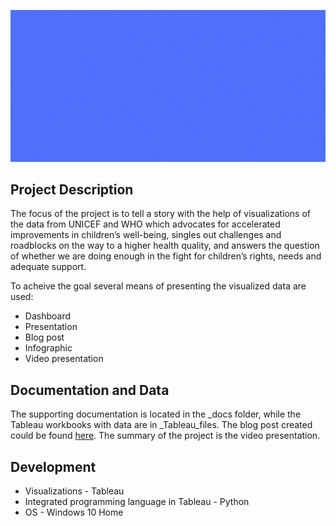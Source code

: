 ![collage](https://github.com/natacasey/Health_of_Children_of_the_World_with_Tableau/blob/master/_assets/visualized.gif)

## Project Description

The focus of the project is to tell a story with the help of visualizations of the data from UNICEF and WHO which advocates for accelerated improvements in children’s well-being, singles out challenges and roadblocks on the way to a higher health quality, and answers the question of whether we are doing enough in the fight for children’s rights, needs and 
adequate support. 

To acheive the goal several means of presenting the visualized data are used:
- Dashboard
- Presentation
- Blog post
- Infographic
- Video presentation

## Documentation and Data

The supporting documentation is located in the _docs folder, while the Tableau workbooks with data are in _Tableau_files. The blog post created could be found [here](https://communicatingastory.blogspot.com/2020/10/childrens-health-are-we-doing-enough.html). 
The summary of the project is the video presentation. 

## Development
- Visualizations -  Tableau
- Integrated programming language in Tableau - Python
- OS - Windows 10 Home





